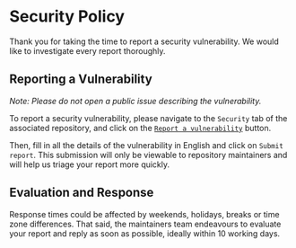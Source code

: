 # Security Policy

Thank you for taking the time to report a security vulnerability. We would like to investigate every report thoroughly.

## Reporting a Vulnerability

_Note: Please do not open a public issue describing the vulnerability._

To report a security vulnerability, please navigate to the `Security` tab of the associated repository, and click on the [`Report a vulnerability`](https://github.com/score-spec/score-k8s/security/advisories/new) button.

Then, fill in all the details of the vulnerability in English and click on `Submit report`. This submission will only be viewable to repository maintainers and will help us triage your report more quickly.

## Evaluation and Response

Response times could be affected by weekends, holidays, breaks or time zone differences. That said, the maintainers team endeavours to evaluate your report and reply as soon as possible, ideally within 10 working days.
